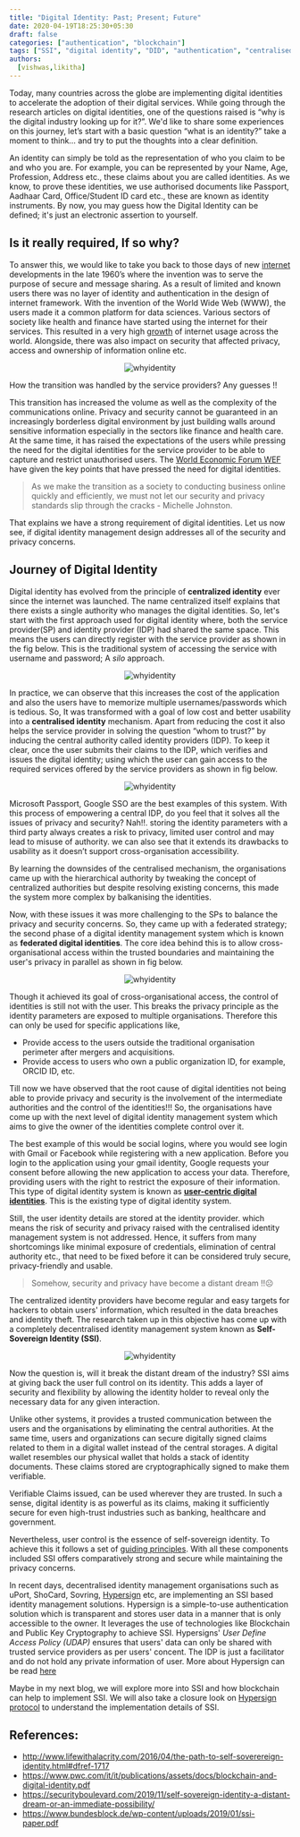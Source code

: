 ```yaml
---
title: "Digital Identity: Past; Present; Future"
date: 2020-04-19T18:25:30+05:30
draft: false
categories: ["authentication", "blockchain"]
tags: ["SSI", "digital identity", "DID", "authentication", "centralised", "federated", "user-centric"]
authors:
  [vishwas,likitha]
---
```



Today, many countries across the globe are implementing digital identities to accelerate the adoption of their digital services.  While going through the research articles on digital identities, one of the questions raised is “why is the digital industry looking up for it?”. We'd like to share some experiences on this journey, let’s start with a basic question “what is an identity?” take a moment to think… and try to put the thoughts into a clear definition.

An identity can simply be told as the representation of who you claim to be and who you are. For example, you can be represented by your Name, Age, Profession, Address etc., these claims about you are called identities. As we know, to prove these identities, we use authorised documents like Passport, Aadhaar Card, Office/Student ID card etc., these are known as identity instruments. By now, you may guess how the Digital Identity can be defined; it's just an electronic assertion to yourself. 

## Is it really required, If so why?

To answer this, we would like to take you back to those days of new [internet](https://www.history.com/news/who-invented-the-internet) developments in the late 1960’s where the invention was to serve the purpose of secure and message sharing. As a result of limited and known users there was no layer of identity and authentication in the design of internet framework.
With the invention of the World Wide Web (WWW), the users made it a common platform for data sciences. Various sectors of society like health and finance have started using the internet for their services. This resulted in a very high [growth]( https://ourworldindata.org/internet) of internet usage across the world. Alongside, there was also impact on security that affected privacy, access and ownership of information online etc. 

<span style="display:block;text-align:center">![whyidentity](/images/ssi-intro/why-identity.png)</span>

How the transition was handled by the service providers? Any guesses !!

This transition has increased the volume as well as the complexity of the communications online. Privacy and security cannot be guaranteed in an increasingly borderless digital environment by just building walls around sensitive information especially in the sectors like finance and health care. At the same time, it has raised the expectations of the users while pressing the need for the digital identities for the service provider to be able to capture and restrict unauthorised users. The [World Economic Forum WEF](http://www3.weforum.org/docs/WEF_A_Blueprint_for_Digital_Identity.pdf) have given the key points that have pressed the need for digital identities.

 > As we make the transition as a society to conducting business online quickly and efficiently, we must not let our security and privacy standards slip through the cracks - Michelle Johnston.

That explains we have a strong requirement of digital identities. Let us now see, if digital identity management design addresses all of the security and privacy concerns.

## Journey of Digital Identity

Digital identity has evolved from the principle of **centralized identity** ever since the internet was launched. The name centralized itself explains that there exists a single authority who manages the digital identities. So, let's start with the first approach used for digital identity where, both the service provider(SP) and identity provider (IDP) had shared the same space. This means the users can directly register with the service provider as shown in the fig below. This is the traditional system of accessing the service with username and password; A *silo* approach. 

<span style="display:block;text-align:center">![whyidentity](/images/ssi-intro/silo.png)</span>

In practice, we can observe that this increases the cost of the application and also the users have to memorize multiple usernames/passwords which is tedious. So, It was transformed with a goal of low cost and better usability into a **centralised identity** mechanism. Apart from reducing the cost it also helps the service provider in solving the question “whom to trust?” by inducing the central authority called identity providers (IDP). To keep it clear, once the user submits their claims to the IDP, which verifies and issues the digital identity; using which the user can gain access to the required services offered by the service providers as shown in fig below.

<span style="display:block;text-align:center">![whyidentity](/images/ssi-intro/sso.png)</span>

Microsoft Passport, Google SSO are the best examples of this system. With this process of empowering a central IDP, do you feel that it solves all the issues of privacy and security? Nah!!. storing the identity parameters with a third party always creates a risk to privacy, limited user control and may lead to misuse of authority. we can also see that it extends its drawbacks to usability as it doesn’t support cross-organisation accessibility.

By learning the downsides of the centralised mechanism, the organisations came up with the hierarchical authority by tweaking the concept of centralized authorities but despite resolving existing concerns, this made the system more complex by balkanising the identities.

Now, with these issues it was more challenging to the SPs to balance the privacy and security concerns. So, they came up with a federated strategy; the second phase of a digital identity management system which is known as **federated digital identities**. The core idea behind this is to allow cross-organisational access within the trusted boundaries and maintaining the user's privacy in parallel as shown in fig below.

<span style="display:block;text-align:center">![whyidentity](/images/ssi-intro/f-sso.png)</span>

Though it achieved its goal of cross-organisational access, the control of identities is still not with the user. This breaks the privacy principle as the identity parameters are exposed to multiple organisations. Therefore this can only be used for specific applications like,

- Provide access to the users outside the traditional organisation perimeter after mergers and acquisitions. 
- Provide access to users who own a public organization ID, for example, ORCID ID, etc.

Till now we have observed that the root cause of digital identities not being able to provide privacy and security is the involvement of the intermediate authorities and the control of the identities!!! So, the organisations have come up with the next level of digital identity management system which aims to give the owner of the identities complete control over it.

The best example of this would be social logins, where you would see login with Gmail or Facebook while registering with a new application. Before you login to the application using your gmail identity, Google requests your consent before allowing the new application to access your data. Therefore, providing users with the right to restrict the exposure of their information. This type of digital identity system is known as **[user-centric digital identities]( http://citeseerx.ist.psu.edu/viewdoc/download?doi=10.1.1.408.9490&rep=rep1&type=pdf)**. This is the existing type of digital identity system. 

Still, the user identity details are stored at the identity provider. which means the risk of security and privacy raised with the centralised identity management system is not addressed. Hence, it suffers from many shortcomings like minimal exposure of credentials, elimination of central authority etc., that need to be fixed before it can be considered truly secure, privacy-friendly and usable.

> Somehow, security and privacy have become a distant dream !!☹️

The centralized identity providers have become regular and easy targets for hackers to obtain users' information, which resulted in the data breaches and identity theft. The research taken up in this objective has come up with a completely decentralised identity management system known as **Self-Sovereign Identity (SSI)**.

<span style="display:block;text-align:center">![whyidentity](/images/ssi-intro/timeline.png)

Now the question is, will it break the distant dream of the industry?
SSI aims at giving back the user full control on its identity.  This adds a layer of security and flexibility by allowing the identity holder to reveal only the necessary data for any given interaction.

Unlike other systems, it provides a trusted communication between the users and the organisations by eliminating the central authorities. At the same time, users and organizations can secure digitally signed claims related to them in a digital wallet instead of the central storages. A digital wallet resembles our physical wallet that holds a stack of identity documents. These claims stored are cryptographically signed to make them verifiable. 

Verifiable Claims issued, can be used wherever they are trusted. In such a sense, digital identity is as powerful as its claims, making it sufficiently secure for even high-trust industries such as banking, healthcare and government.

Nevertheless, user control is the essence of self-sovereign identity. To achieve this it follows a set of [guiding principles](https://medium.com/metadium/introduction-to-self-sovereign-identity-and-its-10-guiding-principles-97c1ba603872#8267). With all these components included SSI offers comparatively strong and secure while maintaining the privacy concerns.

In recent days, decentralised identity management organisations such as uPort, ShoCard, Sovring, [Hypersign](https://hypermine.in/hypersign/) etc, are implementing an SSI based identity management solutions. Hypersign is a simple-to-use authentication solution which is transparent and stores user data in a manner that is only accessible to the owner. It leverages the use of technologies like Blockchain and Public Key Cryptography to achieve SSI. Hypersigns' *User Define Access Policy (UDAP)* ensures that users' data can only be shared with trusted service providers as per users' concent. The IDP is just a facilitator and do not hold any private information of user. More about Hypersign can be read [here](https://hypermine.in/hypersign/)

Maybe in my next blog, we will explore more into SSI and how blockchain can help to implement SSI. We will also take a closure look on [Hypersign protocol](https://github.com/hypermine-bc/hypersign) to understand the implementation details of SSI.

## References:

- http://www.lifewithalacrity.com/2016/04/the-path-to-self-soverereign-identity.html#dfref-1717
- https://www.pwc.com/it/it/publications/assets/docs/blockchain-and-digital-identity.pdf
- https://securityboulevard.com/2019/11/self-sovereign-identity-a-distant-dream-or-an-immediate-possibility/
- https://www.bundesblock.de/wp-content/uploads/2019/01/ssi-paper.pdf
